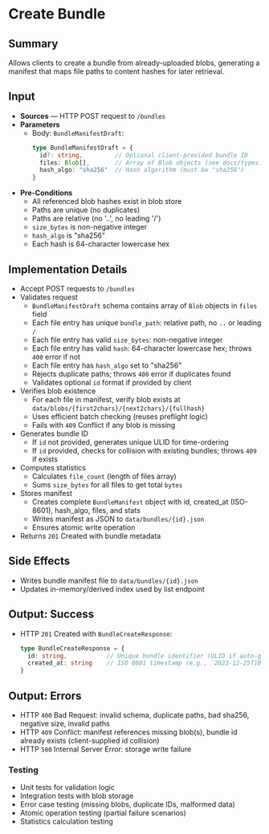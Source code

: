# Create Bundle

## Summary

Allows clients to create a bundle from already-uploaded blobs, generating a manifest that maps file paths to content hashes for later retrieval.

## Input

- **Sources** — HTTP POST request to `/bundles`
- **Parameters**
  - Body: `BundleManifestDraft`:
    ```typescript
    type BundleManifestDraft = {
      id?: string,         // Optional client-provided bundle ID
      files: Blob[],       // Array of Blob objects (see docs/types.md)
      hash_algo: "sha256"  // Hash algorithm (must be "sha256")
    }
    ```
- **Pre-Conditions**
  - All referenced blob hashes exist in blob store
  - Paths are unique (no duplicates)
  - Paths are relative (no '..', no leading '/')
  - `size_bytes` is non-negative integer
  - `hash_algo` is "sha256"
  - Each hash is 64-character lowercase hex

## Implementation Details

- Accept POST requests to `/bundles`
- Validates request
  - `BundleManifestDraft` schema contains array of `Blob` objects in `files` field
  - Each file entry has unique `bundle_path`: relative path, no `..` or leading `/`
  - Each file entry has valid `size_bytes`: non-negative integer
  - Each file entry has valid `hash`: 64-character lowercase hex; throws `400` error if not
  - Each file entry has `hash_algo` set to "sha256"
  - Rejects duplicate paths; throws `400` error if duplicates found
  - Validates optional `id` format if provided by client
- Verifies blob existence
  - For each file in manifest, verify blob exists at `data/blobs/{first2chars}/{next2chars}/{fullhash}`
  - Uses efficient batch checking (reuses preflight logic)
  - Fails with `409` Conflict if any blob is missing
- Generates bundle ID
  - If `id` not provided, generates unique ULID for time-ordering
  - If `id` provided, checks for collision with existing bundles; throws `409` if exists
- Computes statistics
  - Calculates `file_count` (length of files array)
  - Sums `size_bytes` for all files to get total `bytes`
- Stores manifest
  - Creates complete `BundleManifest` object with id, created_at (ISO-8601), hash_algo, files, and stats
  - Writes manifest as JSON to `data/bundles/{id}.json`
  - Ensures atomic write operation
- Returns `201` Created with bundle metadata

## Side Effects

- Writes bundle manifest file to `data/bundles/{id}.json`
- Updates in-memory/derived index used by list endpoint

## Output: Success

- HTTP `201` Created with `BundleCreateResponse`:
  ```typescript
  type BundleCreateResponse = {
    id: string,           // Unique bundle identifier (ULID if auto-generated)
    created_at: string    // ISO 8601 timestamp (e.g., `2023-12-25T10:30:00Z`)
  }
  ```

## Output: Errors

- HTTP `400` Bad Request: invalid schema, duplicate paths, bad sha256, negative size, invalid paths
- HTTP `409` Conflict: manifest references missing blob(s), bundle id already exists (client-supplied id collision)
- HTTP `500` Internal Server Error: storage write failure

### Testing
- Unit tests for validation logic
- Integration tests with blob storage
- Error case testing (missing blobs, duplicate IDs, malformed data)
- Atomic operation testing (partial failure scenarios)
- Statistics calculation testing
